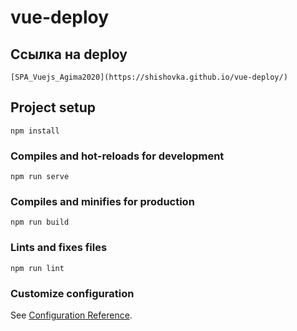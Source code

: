 # vue-deploy

## Ссылка на deploy
```
[SPA_Vuejs_Agima2020](https://shishovka.github.io/vue-deploy/)
```

## Project setup
```
npm install
```

### Compiles and hot-reloads for development
```
npm run serve
```

### Compiles and minifies for production
```
npm run build
```

### Lints and fixes files
```
npm run lint
```

### Customize configuration
See [Configuration Reference](https://cli.vuejs.org/config/).
